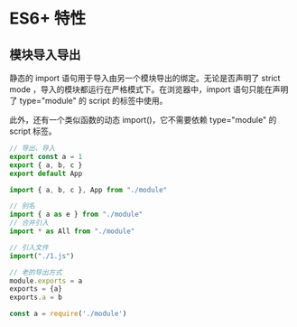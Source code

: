 # ES6+ 特性

## 模块导入导出

静态的 import 语句用于导入由另一个模块导出的绑定。无论是否声明了 strict mode ，导入的模块都运行在严格模式下。在浏览器中，import 语句只能在声明了 type="module" 的 script 的标签中使用。

此外，还有一个类似函数的动态 import()，它不需要依赖 type="module" 的 script 标签。

```js
// 导出、导入
export const a = 1
export { a, b, c }
export default App

import { a, b, c }, App from "./module"

// 别名
import { a as e } from "./module"
// 合并引入
import * as All from "./module"

// 引入文件
import("./1.js")

// 老的导出方式
module.exports = a
exports = {a}
exports.a = b

const a = require('./module')
```

